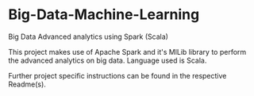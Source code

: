 # Big-Data-Machine-Learning
Big Data Advanced analytics using Spark (Scala)

This project makes use of Apache Spark and it's MlLib library to perform the advanced analytics on big data. Language used is Scala.

Further project specific instructions can be found in the respective Readme(s). 

